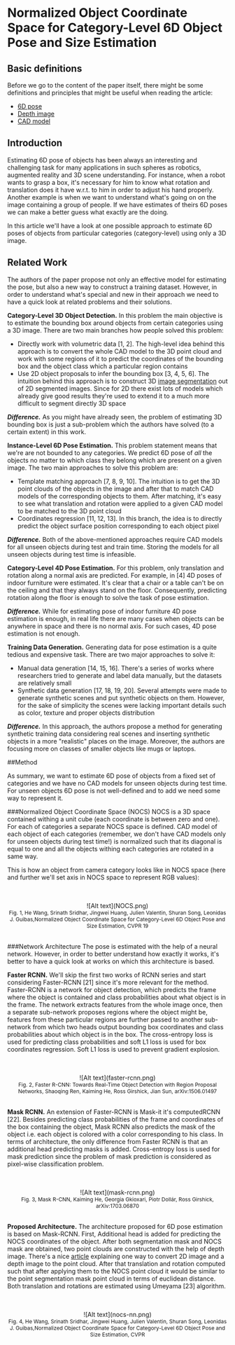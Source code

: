 # Normalized Object Coordinate Space for Category-Level 6D Object Pose and Size Estimation


## Basic definitions


Before we go to the content of the paper itself, there might be some definitions and principles that might be useful when reading the article:

* [6D pose](https://en.wikipedia.org/wiki/Pose_(computer_vision))
* [Depth image](https://en.wikipedia.org/wiki/Depth_map)
* [CAD model](https://de.wikipedia.org/wiki/CAD)

## Introduction

Estimating 6D pose of objects has been always an interesting and challenging task for many applications in such spheres as robotics, augmented reality and 3D scene understanding. For instance, when a robot wants to grasp a box, it's necessary for him to know what rotation and translation does it have w.r.t. to him in order to adjust his hand properly. Another example is when we want to understand what's going on on the image containing a group of people. If we have estimates of theirs 6D poses we can make a better guess what exactly are the doing.

In this article we'll have a look at one possible approach to estimate 6D poses of objects from particular categories (category-level) using only a 3D image.


## Related Work

The authors of the paper propose not only an effective model for estimating the pose, but also a new way to construct a training dataset. However, in order to understand what's special and new in their approach we need to have a quick look at related problems and their solutions.

**Category-Level 3D Object Detection.** In this problem the main objective is to estimate the bounding box around objects from certain categories using a 3D image. There are two main branches how people solved this problem:

* Directly work with volumetric data [1, 2]. The high-level idea behind this approach is to convert the whole CAD model to the 3D point cloud and work with some regions of it to predict the coordinates of the bounding box and the object class which a particular region contains
* Use 2D object proposals to infer the bounding box [3, 4, 5, 6]. The intuition behind this approach is to construct 3D [image segmentation](https://blog.playment.io/semantic-segmentation/) out of 2D segmented images. Since for 2D there exist lots of models which already give good results they're used to extend it to a much more difficult to segment directly 3D space

***Difference.*** As you might have already seen, the problem of estimating 3D bounding box is just a sub-problem which the authors have solved (to a certain extent) in this work.

**Instance-Level 6D Pose Estimation.** This problem statement means that we're are not bounded to any categories. We predict 6D pose of *all* the objects no matter to which class they belong which are present on a given image. The two main approaches to solve this problem are:

* Template matching approach [7, 8, 9, 10]. The intuition is to get the 3D point clouds of the objects in the image and after that to match CAD models of the corresponding objects to them. After matching, it's easy to see what translation and rotation were applied to a given CAD model to be matched to the 3D point cloud
* Coordinates regression [11, 12, 13]. In this branch, the idea is to directly predict the object surface position corresponding to each object pixel

***Difference.*** Both of the above-mentioned approaches require CAD models for all unseen objects during test and train time. Storing the models for all unseen objects during test time is infeasible.

**Category-Level 4D Pose Estimation.** For this problem, only translation and rotation along a normal axis are predicted. For example, in [4] 4D poses of indoor furniture were estimated. It's clear that a chair or a table can't be on the ceiling and that they always stand on the floor. Consequently, predicting rotation along the floor is enough to solve the task of pose estimation.

***Difference.*** While for estimating pose of indoor furniture 4D pose estimation is enough, in real life there are many cases when objects can be anywhere in space and there is no normal axis. For such cases, 4D pose estimation is not enough.

**Training Data Generation.** Generating data for pose estimation is a quite tedious and expensive task. There are two major approaches to solve it:

* Manual data generation [14, 15, 16]. There's a series of works where researchers tried to generate and label data manually, but the datasets are relatively small
* Synthetic data generation [17, 18, 19, 20]. Several attempts were made to generate synthetic scenes and put synthetic objects on them. However, for the sake of simplicity the scenes were lacking important details such as color, texture and proper objects distribution

***Difference.*** In this approach, the authors propose a method for generating synthetic training data   considering real scenes and inserting synthetic objects in a more "realistic" places on the image. Moreover, the authors are focusing more on classes of smaller objects like mugs or laptops.

##Method

As summary, we want to estimate 6D pose of objects from a fixed set of categories and we have no CAD models for unseen objects during test time. For unseen objects 6D pose is not well-defined and to add we need some way to represent it.

###Normalized Object Coordinate Space (NOCS)
NOCS is a 3D space contained withing a unit cube (each coordinate is between zero and one). For each of categories a separate NOCS space is defined. CAD model of each object of each categories (remember, we don't have CAD models only for unseen objects during test time!) is normalized such that its diagonal is equal to one and all the objects withing each categories are rotated in a same way.

This is how an object from camera category looks like in NOCS space (here and further we'll set axis in NOCS space to represent RGB values):

<br/>
<br/>
<center>
![Alt text](NOCS.png)
</center>
<div align="center" style="font-size:12px">Fig. 1, He Wang, Srinath Sridhar, Jingwei Huang, Julien Valentin, Shuran Song, Leonidas J. Guibas,Normalized Object Coordinate Space for Category-Level 6D Object Pose and Size Estimation, CVPR 19</div>
<br/>


###Network Architecture
The pose is estimated with the help of a neural network. However, in order to better understand how exactly it works, it's better to have a quick look at works on which this architecture is based.

**Faster RCNN.** We'll skip the first two works of RCNN series and start considering Faster-RCNN [21] since it's more relevant for the method. Faster-RCNN is a network for object detection, which predicts the frame where the object is contained and class probabilities about what object is in the frame. The network extracts features from the whole image once, then a separate sub-network proposes regions where the object might be, features from these particular regions are further passed to another sub-network from which two heads output bounding box coordinates and class probabilities about which object is in the box. The cross-entropy loss is used for predicting class probabilities and soft L1 loss is used for box coordinates regression. Soft L1 loss is used to prevent gradient explosion.

<br/>
<br/>
<center>
![Alt text](faster-rcnn.png)
</center>
<div align="center" style="font-size:12px">Fig. 2, Faster R-CNN: Towards Real-Time Object Detection with Region Proposal Networks, Shaoqing Ren, Kaiming He, Ross Girshick, Jian Sun,  arXiv:1506.01497</div>
<br/>


**Mask RCNN.** An extension of Faster-RCNN is Mask-it it's computedRCNN [22]. Besides predicting class probabilities of the frame and coordinates of the box containing the object, Mask RCNN also predicts the mask of the object i.e. each object is colored with a color corresponding to his class. In terms of architecture, the only difference from Faster RCNN is that an additional head predicting masks is added. Cross-entropy loss is used for mask prediction since the problem of mask prediction is considered as pixel-wise classification problem.

<br/>
<br/>
<center>
![Alt text](mask-rcnn.png)
</center>
<div align="center" style="font-size:12px">Fig. 3, Mask R-CNN, Kaiming He, Georgia Gkioxari, Piotr Dollár, Ross Girshick,  arXiv:1703.06870</div>
<br/>


**Proposed Architecture.** The architecture proposed for 6D pose estimation is based on Mask-RCNN. First, Additional head is added for predicting the NOCS coordinates of the object. After both segmentation mask and NOCS mask are obtained, two point clouds are constructed with the help of depth image. There's a nice [article](https://elcharolin.wordpress.com/2017/09/06/transforming-a-depth-map-into-a-3d-point-cloud/) explaining one way to convert 2D image and a depth image to the point cloud. After that translation and rotation computed such that after applying them to the NOCS point cloud it would be similar to the point segmentation mask point cloud in terms of euclidean distance. Both translation and rotations are estimated using Umeyama [23] algorithm.

<br/>
<br/>
<center>
![Alt text](nocs-nn.png)
</center>
<div align="center" style="font-size:12px">Fig. 4, He Wang, Srinath Sridhar, Jingwei Huang, Julien Valentin, Shuran Song, Leonidas J. Guibas,Normalized Object Coordinate Space for Category-Level 6D Object Pose and Size Estimation, CVPR</div>
<br/>
